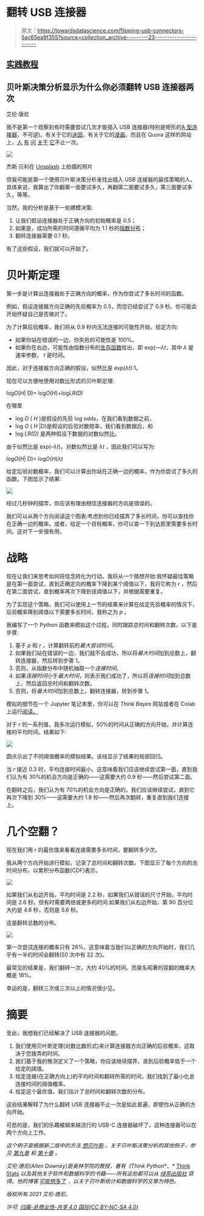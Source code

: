 # 翻转 USB 连接器

> 原文：<https://towardsdatascience.com/flipping-usb-connectors-5ac65ea9f355?source=collection_archive---------23----------------------->

## [实践教程](https://towardsdatascience.com/tagged/hands-on-tutorials)

## 贝叶斯决策分析显示为什么你必须翻转 USB 连接器两次

艾伦·唐尼

我不是第一个观察到有时需要尝试几次才能插入 USB 连接器(特别是矩形的[A 型连接器](https://en.wikipedia.org/wiki/USB)，不可逆)。有关于它的[迷因](https://knowyourmeme.com/memes/usb-insertion-issues)，有关于它的[漫画](https://www.smbc-comics.com/?id=2388)，而且在 Quora 这样的网站上，[人](https://www.quora.com/Why-do-you-always-have-to-flip-a-USB-twice-when-trying-to-plug-it-in-Shouldn-t-it-have-gone-in-the-first-time-when-you-had-it-the-right-way) [有](https://www.quora.com/There-is-a-50-chance-of-plugging-in-a-USB-cable-the-right-way-on-the-first-try-Why-does-it-only-happen-20-of-the-time-when-I-do-it) [问](https://www.quora.com/Why-doesnt-the-USB-go-in-the-first-time-but-does-after-youve-turn-it-a-few-times) [关于](https://www.quora.com/People-that-can-plug-the-USB-in-on-their-first-try-How) [它](https://www.quora.com/Why-cant-we-plug-in-USB-devices-correctly-the-first-time)不止一次。

![](img/5cdbcbb3860c7d7c2945feb5d8b36127.png)

杰斯·贝利在 [Unsplash](https://unsplash.com/?utm_source=unsplash&utm_medium=referral&utm_content=creditCopyText) 上拍摄的照片

但我可能是第一个使用贝叶斯决策分析来找出插入 USB 连接器的最佳策略的人。具体来说，我算出了你翻第一面要试多久，再翻第二面要试多久，第三面要试多久，等等。

当然，我的分析是基于一些建模决策:

1.  让我们假设连接器处于正确方向的初始概率是 0.5；
2.  如果是，成功所需的时间遵循平均为 1.1 秒的[指数分布](https://en.wikipedia.org/wiki/Exponential_distribution)；
3.  翻转连接器需要 0.1 秒。

有了这些假设，我们就可以开始了。

# 贝叶斯定理

第一步是计算出连接器处于正确方向的概率，作为你尝试了多长时间的函数。

例如，假设连接器方向正确的先验概率为 0.5，而您已经尝试了 0.9 秒。你可能会开始怀疑自己是否做对了。

为了计算后验概率，我们将从 0.9 秒内无法连接的可能性开始，给定方向:

*   如果你站在错误的一边，你失败的可能性是 100%。
*   如果你在右边，可能性由指数分布的[生存函数](https://en.wikipedia.org/wiki/Survival_function)给出，即 exp(—*λt*，其中 *λ* 是速率参数， *t* 是时间。

因此，对于连接器方向正确的假设，似然比是 exp(*λt*):1。

现在可以方便地使用对数比形式的贝叶斯定理:

log*O*(*H*| D)= log*O*(*H*)+log*LR(D)*

在哪里

*   log *O* ( *H* )是假设的先验 log odds，在我们看到数据之前，
*   log *O* ( *H* |D)是假设的后验对数赔率，我们看到数据后，和
*   log *LR(D)* 是两种假设下数据的对数似然比。

由于似然比是 exp(–*λt*)，对数似然比是 *λt* ，因此我们可以写为:

log*O*(*H*| D)= log*O*(*H*)*λt*

给定后验对数概率，我们可以计算出你站在正确一边的概率，作为你尝试了多久的函数。下图显示了结果:

![](img/b872b59d1a740227718bdd3cea97758a.png)

经过几秒钟的摆弄，你应该有理由相信连接器的方向是错误的。

我们可以从两个方向阅读这个图表:考虑到你已经摆弄了多长时间，你可以查找你在正确一边的概率。或者，给定一个目标概率，你可以查一下到达那里需要多长时间。这对下一步很有用。

# 战略

现在让我们来思考如何将信念转化为行动。我将从一个猜想开始:我怀疑最佳策略是在第一面尝试，直到正确定向的概率下降到某个阈值以下，我将它称为 *r* ，然后在第二面尝试，直到概率再次下降到该阈值以下，并根据需要重复。

为了实现这个策略，我们可以使用上一节的结果来计算在给定先验概率的情况下，后验概率降到阈值以下需要多长时间，我称之为 *p* 。

我编写了一个 Python 函数来模拟这个过程，同时跟踪总时间和翻转次数。以下是步骤:

1.  基于 *p* 和 *r* ，计算翻转前的*最大尝试时间*。
2.  如果我们站在错误的一边，我们就不会成功，所以将*最大时间*加到总数上，翻转连接器，然后转到步骤 1。
3.  否则，从指数分布中随机抽取一个*连接时间*。
4.  如果*连接时间*小于*最大时间*，则表示我们成功了，所以将*连接时间*加到总数上，然后返回总时间和翻转次数。
5.  否则，将*最大时间*加到总数上，翻转连接器，转到步骤 1。

模拟的细节在一个 Jupyter 笔记本里，你可以在 *Think Bayes* 网站或者在 Colab 上运行[阅读。](https://colab.research.google.com/github/AllenDowney/ThinkBayes2/blob/master/examples/usb.ipynb)

对于 *r* 的一系列值，我多次运行模拟，50%的时间从正确的方向开始，并计算连接的平均时间。结果如下:

![](img/0b12dc5e91de3e493126df081dd2c103.png)

圆点示出了不同阈值概率的模拟结果。该线显示了结果的局部回归。

当 *r* 接近 0.3 时，平均连接时间最小。这意味着我们应该继续尝试第一面，直到我们认为有 30%的机会方向是正确的——这需要大约 0.9 秒——然后尝试第二面。

在翻转之后，我们认为有 70%的机会方向是正确的。我们应该继续尝试，直到它再次下降到 30%——这需要大约 1.8 秒——然后再次翻转，重复直到我们连接上。

# 几个空翻？

现在我们用 *r* 的最优值来看看连接需要多长时间，要翻转多少次。

我从两个方向开始进行模拟，记录了总时间和翻转次数。下图显示了每个方向的总时间分布，以累积分布函数(CDF)表示。

![](img/2d54ca6a536a84f1205052e9f00f8bec.png)

如果我们从右边开始，平均时间是 2.2 秒，如果我们从错误的尺寸开始，平均时间是 2.6 秒。但有时需要两倍或更多的时间:如果我们从右边开始，第 90 百分位大约是 4.6 秒，否则是 5.6 秒。

这是翻转总数的分布。

![](img/b573efe9cdaa3206ef778def513de5a3.png)

第一次尝试连接的概率只有 28%，这意味着当我们以正确的方向开始时，我们几乎有一半的时间会翻转(50 次中有 22 次)。

最常见的结果是，我们翻转一次，大约 40%的时间。而臭名昭著的双翻的概率大概是 18%。

幸运的是，翻转三次或三次以上的情况很少见。

# 摘要

至此，我想我们已经解决了 USB 连接器的问题。

1.  我们使用贝叶斯定理(对数比数形式)来计算连接器方向正确的后验概率，这取决于您拨弄的时间。
2.  我们基于我的推测定义了一个策略，你应该继续摆弄，直到后验概率低于一个给定的阈值。
3.  给定连接(在正确方向上)的平均时间和翻转所需的时间，我们找到了最小化总连接时间的阈值概率。
4.  给定这个最优值，我们估计了总时间和翻转次数的分布。

这些结果解释了为什么翻转 USB 连接器不止一次是如此普遍，即使你从正确的方向开始。

可悲的是，我们的乐趣被越来越流行的 USB-C 连接器破坏了，这种连接器可以在两个方向上工作。

*这个例子是根据新二版中的方法* [*想贝叶斯*](https://greenteapress.com/wp/think-bayes/) *。关于贝叶斯决策分析的其他例子，参见* [*第九章*](https://allendowney.github.io/ThinkBayes2/chap09.html) *和* [*第十章*](https://allendowney.github.io/ThinkBayes2/chap10.html) *。*

*艾伦·唐尼(Allen Downey)是奥林学院的教授，著有《Think Python**、* [Think Stats](https://greenteapress.com/wp/think-stats-2e/) *以及其他关于软件和数据科学的书籍——所有这些都可以从* [*绿茶出版社*](https://greenteapress.com/wp/) *获得。他的博客* [可能想多了](https://www.allendowney.com/blog/) *，以关于贝叶斯统计和数据科学的文章为特色。*

*版权所有 2021 艾伦·唐尼。*

*许可:* [*归属-非商业性-共享 4.0 国际(CC BY-NC-SA 4.0)*](https://creativecommons.org/licenses/by-nc-sa/4.0/)